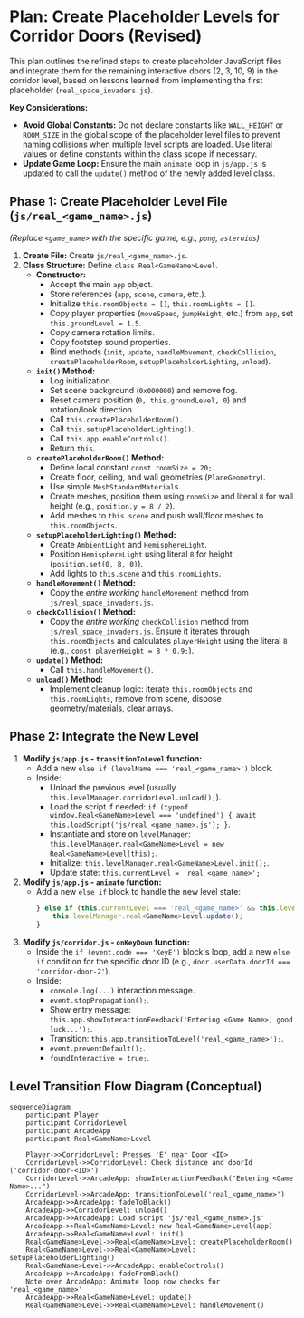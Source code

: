 # Plan: Create Placeholder Levels for Corridor Doors (Revised)

This plan outlines the refined steps to create placeholder JavaScript files and integrate them for the remaining interactive doors (2, 3, 10, 9) in the corridor level, based on lessons learned from implementing the first placeholder (`real_space_invaders.js`).

**Key Considerations:**

*   **Avoid Global Constants:** Do not declare constants like `WALL_HEIGHT` or `ROOM_SIZE` in the global scope of the placeholder level files to prevent naming collisions when multiple level scripts are loaded. Use literal values or define constants within the class scope if necessary.
*   **Update Game Loop:** Ensure the main `animate` loop in `js/app.js` is updated to call the `update()` method of the newly added level class.

## Phase 1: Create Placeholder Level File (`js/real_<game_name>.js`)

*(Replace `<game_name>` with the specific game, e.g., `pong`, `asteroids`)*

1.  **Create File:** Create `js/real_<game_name>.js`.
2.  **Class Structure:** Define `class Real<GameName>Level`.
    *   **Constructor:**
        *   Accept the main `app` object.
        *   Store references (`app`, `scene`, `camera`, etc.).
        *   Initialize `this.roomObjects = []`, `this.roomLights = []`.
        *   Copy player properties (`moveSpeed`, `jumpHeight`, etc.) from `app`, set `this.groundLevel = 1.5`.
        *   Copy camera rotation limits.
        *   Copy footstep sound properties.
        *   Bind methods (`init`, `update`, `handleMovement`, `checkCollision`, `createPlaceholderRoom`, `setupPlaceholderLighting`, `unload`).
    *   **`init()` Method:**
        *   Log initialization.
        *   Set scene background (`0x000000`) and remove fog.
        *   Reset camera position (`0, this.groundLevel, 0`) and rotation/look direction.
        *   Call `this.createPlaceholderRoom()`.
        *   Call `this.setupPlaceholderLighting()`.
        *   Call `this.app.enableControls()`.
        *   Return `this`.
    *   **`createPlaceholderRoom()` Method:**
        *   Define local constant `const roomSize = 20;`.
        *   Create floor, ceiling, and wall geometries (`PlaneGeometry`).
        *   Use simple `MeshStandardMaterial`s.
        *   Create meshes, position them using `roomSize` and literal `8` for wall height (e.g., `position.y = 8 / 2`).
        *   Add meshes to `this.scene` and push wall/floor meshes to `this.roomObjects`.
    *   **`setupPlaceholderLighting()` Method:**
        *   Create `AmbientLight` and `HemisphereLight`.
        *   Position `HemisphereLight` using literal `8` for height (`position.set(0, 8, 0)`).
        *   Add lights to `this.scene` and `this.roomLights`.
    *   **`handleMovement()` Method:**
        *   Copy the *entire working* `handleMovement` method from `js/real_space_invaders.js`.
    *   **`checkCollision()` Method:**
        *   Copy the *entire working* `checkCollision` method from `js/real_space_invaders.js`. Ensure it iterates through `this.roomObjects` and calculates `playerHeight` using the literal `8` (e.g., `const playerHeight = 8 * 0.9;`).
    *   **`update()` Method:**
        *   Call `this.handleMovement()`.
    *   **`unload()` Method:**
        *   Implement cleanup logic: iterate `this.roomObjects` and `this.roomLights`, remove from scene, dispose geometry/materials, clear arrays.

## Phase 2: Integrate the New Level

1.  **Modify `js/app.js` - `transitionToLevel` function:**
    *   Add a new `else if (levelName === 'real_<game_name>')` block.
    *   Inside:
        *   Unload the previous level (usually `this.levelManager.corridorLevel.unload();`).
        *   Load the script if needed: `if (typeof window.Real<GameName>Level === 'undefined') { await this.loadScript('js/real_<game_name>.js'); }`.
        *   Instantiate and store on `levelManager`: `this.levelManager.real<GameName>Level = new Real<GameName>Level(this);`.
        *   Initialize: `this.levelManager.real<GameName>Level.init();`.
        *   Update state: `this.currentLevel = 'real_<game_name>';`.
2.  **Modify `js/app.js` - `animate` function:**
    *   Add a new `else if` block to handle the new level state:
        ```javascript
        } else if (this.currentLevel === 'real_<game_name>' && this.levelManager?.real<GameName>Level?.update) {
            this.levelManager.real<GameName>Level.update();
        }
        ```
3.  **Modify `js/corridor.js` - `onKeyDown` function:**
    *   Inside the `if (event.code === 'KeyE')` block's loop, add a new `else if` condition for the specific door ID (e.g., `door.userData.doorId === 'corridor-door-2'`).
    *   Inside:
        *   `console.log(...)` interaction message.
        *   `event.stopPropagation();`.
        *   Show entry message: `this.app.showInteractionFeedback('Entering <Game Name>, good luck...');`.
        *   Transition: `this.app.transitionToLevel('real_<game_name>');`.
        *   `event.preventDefault();`.
        *   `foundInteractive = true;`.

## Level Transition Flow Diagram (Conceptual)

```mermaid
sequenceDiagram
    participant Player
    participant CorridorLevel
    participant ArcadeApp
    participant Real<GameName>Level

    Player->>CorridorLevel: Presses 'E' near Door <ID>
    CorridorLevel->>CorridorLevel: Check distance and doorId ('corridor-door-<ID>')
    CorridorLevel->>ArcadeApp: showInteractionFeedback("Entering <Game Name>...")
    CorridorLevel->>ArcadeApp: transitionToLevel('real_<game_name>')
    ArcadeApp->>ArcadeApp: fadeToBlack()
    ArcadeApp->>CorridorLevel: unload()
    ArcadeApp->>ArcadeApp: Load script 'js/real_<game_name>.js'
    ArcadeApp->>Real<GameName>Level: new Real<GameName>Level(app)
    ArcadeApp->>Real<GameName>Level: init()
    Real<GameName>Level->>Real<GameName>Level: createPlaceholderRoom()
    Real<GameName>Level->>Real<GameName>Level: setupPlaceholderLighting()
    Real<GameName>Level->>ArcadeApp: enableControls()
    ArcadeApp->>ArcadeApp: fadeFromBlack()
    Note over ArcadeApp: Animate loop now checks for 'real_<game_name>'
    ArcadeApp->>Real<GameName>Level: update()
    Real<GameName>Level->>Real<GameName>Level: handleMovement()
